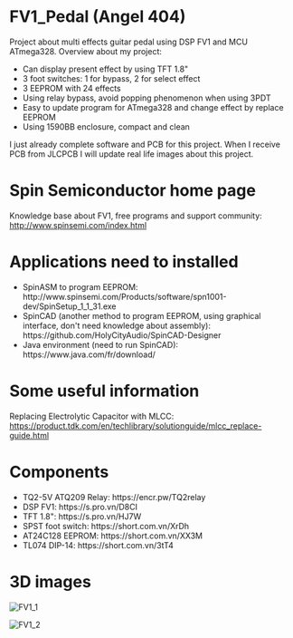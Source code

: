 # FV1_Pedal (Angel 404)
Project about multi effects guitar pedal using DSP FV1 and MCU ATmega328. Overview about my project:
 <ul>
  <li>Can display present effect by using TFT 1.8"</li>
  <li>3 foot switches: 1 for bypass, 2 for select effect</li>
  <li>3 EEPROM with 24 effects</li>
  <li>Using relay bypass, avoid popping phenomenon when using 3PDT</li>
  <li>Easy to update program for ATmega328 and change effect by replace EEPROM</li>
  <li>Using 1590BB enclosure, compact and clean</li>
 </ul>

I just already complete software and PCB for this project. When I receive PCB from JLCPCB I will update real life images about this project.


 # Spin Semiconductor home page
 Knowledge base about FV1, free programs and support community:
 http://www.spinsemi.com/index.html
 
 # Applications need to installed
 <ul>
  <li>SpinASM to program EEPROM: http://www.spinsemi.com/Products/software/spn1001-dev/SpinSetup_1_1_31.exe</li>
  <li>SpinCAD (another method to program EEPROM, using graphical interface, don't need knowledge about assembly): https://github.com/HolyCityAudio/SpinCAD-Designer</li>
  <li>Java environment (need to run SpinCAD): https://www.java.com/fr/download/</li>
 </ul>

 # Some useful information
 Replacing Electrolytic Capacitor with MLCC: https://product.tdk.com/en/techlibrary/solutionguide/mlcc_replace-guide.html

 # Components
 <ul>
  <li>TQ2-5V ATQ209 Relay: https://encr.pw/TQ2relay</li>
  <li>DSP FV1: https://s.pro.vn/D8CI</li>
  <li>TFT 1.8": https://s.pro.vn/HJ7W</li>
  <li>SPST foot switch: https://short.com.vn/XrDh</li>
  <li>AT24C128 EEPROM: https://short.com.vn/XX3M</li>
  <li>TL074 DIP-14: https://short.com.vn/3tT4</li>
 </ul>

# 3D images
![FV1_1](https://github.com/Nhatkhongbuon/FV1_Pedal/assets/138384438/444856ea-6903-4918-a756-7260ef24568a)

![FV1_2](https://github.com/Nhatkhongbuon/FV1_Pedal/assets/138384438/648998ac-a5ab-4884-be76-b94d7a571f25)

